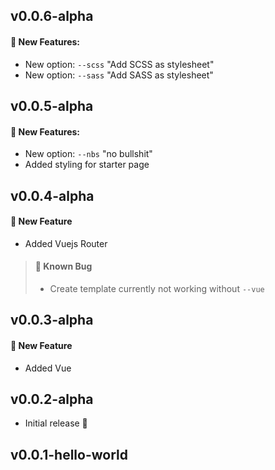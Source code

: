 ## v0.0.6-alpha

#### 📗 New Features:

- New option: `--scss` "Add SCSS as stylesheet"
- New option: `--sass` "Add SASS as stylesheet"

## v0.0.5-alpha

#### 📗 New Features:

- New option: `--nbs` "no bullshit"
- Added styling for starter page

## v0.0.4-alpha

#### 📗 New Feature

- Added Vuejs Router

> #### 🐛 Known Bug
>
> - Create template currently not working without `--vue`

## v0.0.3-alpha

#### 📗 New Feature

- Added Vue

## v0.0.2-alpha

- Initial release 🎉

## v0.0.1-hello-world
